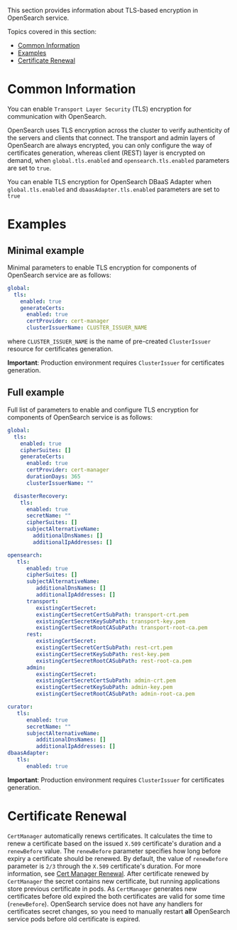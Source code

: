 This section provides information about TLS-based encryption in OpenSearch service.

Topics covered in this section:
- [Common Information](#common-information)
- [Examples](#examples)
- [Certificate Renewal](#certificate-renewal)

# Common Information

You can enable `Transport Layer Security` (TLS) encryption for communication with OpenSearch.

OpenSearch uses TLS encryption across the cluster to verify authenticity of the servers and clients that connect. The transport and admin layers of OpenSearch are always encrypted, you can only configure the way of certificates generation, whereas client (REST) layer is encrypted on demand, when `global.tls.enabled` and `opensearch.tls.enabled` parameters are set to `true`.

You can enable TLS encryption for OpenSearch DBaaS Adapter when `global.tls.enabled` and `dbaasAdapter.tls.enabled` parameters are set to `true`

# Examples

## Minimal example

Minimal parameters to enable TLS encryption for components of OpenSearch service are as follows:

```yaml
global:
  tls:
    enabled: true
    generateCerts:
      enabled: true
      certProvider: cert-manager
      clusterIssuerName: CLUSTER_ISSUER_NAME
```

where `CLUSTER_ISSUER_NAME` is the name of pre-created `ClusterIssuer` resource for certificates generation.

**Important**: Production environment requires `ClusterIssuer` for certificates generation.

## Full example

Full list of parameters to enable and configure TLS encryption for components of OpenSearch service is as follows:

```yaml
global:
  tls:
    enabled: true
    cipherSuites: []
    generateCerts:
      enabled: true
      certProvider: cert-manager
      durationDays: 365
      clusterIssuerName: ""

  disasterRecovery:
    tls:
      enabled: true
      secretName: ""
      cipherSuites: []
      subjectAlternativeName:
        additionalDnsNames: []
        additionalIpAddresses: []

opensearch:
   tls:
      enabled: true
      cipherSuites: []
      subjectAlternativeName:
         additionalDnsNames: []
         additionalIpAddresses: []
      transport:
         existingCertSecret:
         existingCertSecretCertSubPath: transport-crt.pem
         existingCertSecretKeySubPath: transport-key.pem
         existingCertSecretRootCASubPath: transport-root-ca.pem
      rest:
         existingCertSecret:
         existingCertSecretCertSubPath: rest-crt.pem
         existingCertSecretKeySubPath: rest-key.pem
         existingCertSecretRootCASubPath: rest-root-ca.pem
      admin:
         existingCertSecret:
         existingCertSecretCertSubPath: admin-crt.pem
         existingCertSecretKeySubPath: admin-key.pem
         existingCertSecretRootCASubPath: admin-root-ca.pem

curator:
   tls:
      enabled: true
      secretName: ""
      subjectAlternativeName:
         additionalDnsNames: []
         additionalIpAddresses: []
dbaasAdapter:
   tls:
      enabled: true
```

**Important**: Production environment requires `ClusterIssuer` for certificates generation.

# Certificate Renewal

`CertManager` automatically renews certificates. It calculates the time to renew a certificate based on the issued `X.509` certificate's duration and a `renewBefore` value. The `renewBefore` parameter specifies how long before expiry a certificate should be renewed. By default, the value of `renewBefore` parameter is `2/3` through the `X.509` certificate's duration. For more information, see [Cert Manager Renewal](https://cert-manager.io/docs/usage/certificate/#renewal). After certificate renewed by `CertManager` the secret contains new certificate, but running applications store previous certificate in pods. As `CertManager` generates new certificates before old expired the both certificates are valid for some time (`renewBefore`). OpenSearch service does not have any handlers for certificates secret changes, so you need to manually restart **all** OpenSearch service pods before old certificate is expired.